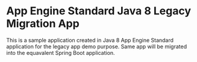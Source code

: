 # App Engine Standard Java 8 Legacy Migration App
This is a sample application created in Java 8 App Engine Standard application for the legacy app demo purpose.
Same app will be migrated into the equavalent Spring Boot application.
